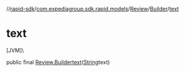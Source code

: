 //[rapid-sdk](../../../../index.md)/[com.expediagroup.sdk.rapid.models](../../index.md)/[Review](../index.md)/[Builder](index.md)/[text](text.md)

# text

[JVM]\

public final [Review.Builder](index.md)[text](text.md)([String](https://docs.oracle.com/javase/8/docs/api/java/lang/String.html)text)
